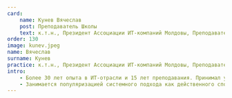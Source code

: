 ```yaml
---
card:
    name: Кунев Вячеслав
    post: Преподаватель Школы
    text: к.т.н., Президент Ассоциации ИТ-компаний Молдовы, Преподаватель Технического Университета Молдовы, Амбассадор ШСМ
order: 130
image: kunev.jpeg
name: Вячеслав
surname: Кунев
practice: к.т.н., Президент Ассоциации ИТ-компаний Молдовы, Преподаватель Технического Университета Молдовы, Амбассадор ШСМ.
intro:
    - Более 30 лет опыта в ИТ-отрасли и 15 лет преподавания. Принимал участие в разработке сложных информационных систем государственного значения. Участвует в реализации венчурных и инвестиционных проектов.
    - Занимается популяризацией системного подхода как действенного способа усиления человеческого интеллекта.
---
```

